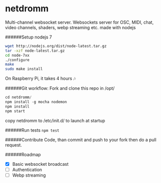 # netdromm
Multi-channel websocket server.
Websockets server for OSC, MIDI, chat, video channels, shaders, webp streaming etc. made with nodejs

######Setup nodejs 7

``` sh
wget http://nodejs.org/dist/node-latest.tar.gz 
tar -xzf node-latest.tar.gz
cd node-7xx
./configure
make
sudo make install
```

On Raspberry Pi, it takes 4 hours :notes:

######Git workflow:
Fork and clone this repo in /opt/

``` js
cd netdromm/
npm install -g mocha nodemon
npm install
npm start
```

copy netdromm to /etc/init.d/ to launch at startup

######Run tests
`npm test`

######Contribute
Code, than commit and push to your fork then do a pull request.

######Roadmap
- [x] Basic websocket broadcast
- [ ] Authentication
- [ ] Webp streaming
